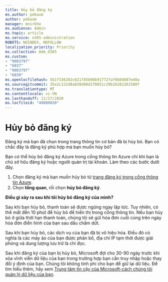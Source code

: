 ```yaml
---
title: Hủy bỏ đăng ký
ms.author: pebaum
author: pebaum
manager: mnirkhe
ms.audience: Admin
ms.topic: article
ms.service: o365-administration
ROBOTS: NOINDEX, NOFOLLOW
localization_priority: Priority
ms.collection: Adm_O365
ms.custom:
- "9003797"
- "6837"
- "9003797"
- "6839"
ms.openlocfilehash: 5b1f336202c621f45b98b91772faf0b84887e48a
ms.sourcegitcommit: 35e2c122d8a838d98d1f0851c29b16282261580f
ms.translationtype: MT
ms.contentlocale: vi-VN
ms.lasthandoff: 11/17/2020
ms.locfileid: "49089020"
---
```

# <a name="cancel-subscription"></a>Hủy bỏ đăng ký

Đăng ký mà bạn đã chọn trong trang thông tin cơ bản đã bị hủy bỏ. Bạn có chắc đây là đăng ký phù hợp mà bạn muốn hủy bỏ?

Bạn có thể hủy bỏ đăng ký Azure trong cổng thông tin Azure chỉ khi bạn là chủ sở hữu đăng ký hoặc người quản trị tài khoản. Làm theo các bước dưới đây.

1. Chọn đăng ký mà bạn muốn hủy bỏ từ [trang đăng ký trong cổng thông tin Azure](https://ms.portal.azure.com/#blade/Microsoft_Azure_Billing/SubscriptionsBlade).
2. Chọn **tổng quan**, rồi chọn **hủy bỏ đăng ký**.

**Điều gì xảy ra sau khi tôi hủy bỏ đăng ký của mình?**

Sau khi bạn hủy bỏ, thanh toán sẽ được ngừng ngay lập tức. Tuy nhiên, có thể mất đến 10 phút để hủy bỏ để hiển thị trong cổng thông tin. Nếu bạn hủy bỏ ở giữa thời hạn thanh toán, chúng tôi sẽ gửi hóa đơn cuối cùng trên ngày hóa đơn điển hình của bạn sau dấu chấm dứt.

Sau khi bạn hủy bỏ, các dịch vụ của bạn đã bị vô hiệu hóa. Điều đó có nghĩa là các máy ảo của bạn được phân bổ, địa chỉ IP tạm thời được giải phóng và dung lượng lưu trữ là chỉ đọc.

Sau khi đăng ký của bạn bị hủy bỏ, Microsoft đợi cho 30-90 ngày trước khi xóa vĩnh viễn dữ liệu của bạn trong trường hợp bạn cần truy nhập hoặc thay đổi ý định của bạn. Chúng tôi không tính phí cho bạn để giữ lại dữ liệu. Để tìm hiểu thêm, hãy xem [Trung tâm tin cậy của Microsoft-cách chúng tôi quản lý dữ liệu của bạn](https://www.microsoft.com/trust-center/privacy/data-management#leave).

